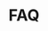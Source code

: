 ---
title: "FAQ" # in any language you want
layout: "faq" # is necessary
url: "/faq"
# description: "Description for Search"
summary: "faq"
---